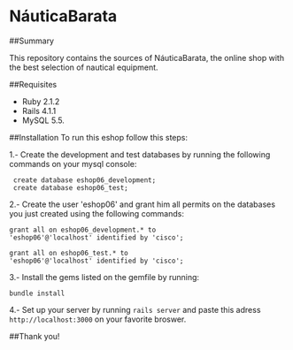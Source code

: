 NáuticaBarata
===========

##Summary
 
This repository contains the sources of NáuticaBarata, the online shop with the best selection of nautical equipment.

##Requisites
* Ruby 2.1.2
* Rails 4.1.1
* MySQL 5.5.

##Installation
To run this eshop follow this steps:

1.- Create the development and test databases by running the following commands on your mysql console: 
```
 create database eshop06_development;
 create database eshop06_test;
```

2.- Create the user 'eshop06' and grant him all permits on the databases you just created using the following commands:
```
grant all on eshop06_development.* to
'eshop06'@'localhost' identified by 'cisco';

grant all on eshop06_test.* to
'eshop06'@'localhost' identified by 'cisco';
```
3.- Install the gems listed on the gemfile by running:
```
bundle install
```
4.- Set up your server by running `rails server` and paste this adress `http://localhost:3000` on your favorite broswer.

##Thank you! 



